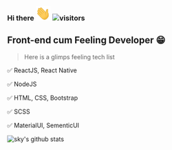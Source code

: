 ### Hi there <img src="https://github.com/ABSphreak/ABSphreak/blob/master/gifs/Hi.gif" width="35px"> ![visitors](https://visitor-badge.laobi.icu/badge?page_id=skychavda)

## Front-end cum Feeling Developer 😁
>Here is a glimps feeling tech list

✅ ReactJS, React Native

✅ NodeJS

✅ HTML, CSS, Bootstrap

✅ SCSS

✅ MaterialUI, SementicUI

![sky's github stats](https://github-readme-stats.vercel.app/api?username=skychavda&count_private=true&show_icons=true&include_all_commits=true&show_owner=true)

<!-- >Here is a glimps of  -->


<!--
**skychavda/skychavda** is a ✨ _special_ ✨ repository because its `README.md` (this file) appears on your GitHub profile.

Here are some ideas to get you started:

- 🔭 I’m currently working on ...
- 🌱 I’m currently learning ...
- 👯 I’m looking to collaborate on ...
- 🤔 I’m looking for help with ...
- 💬 Ask me about ...
- 📫 How to reach me: ...
- 😄 Pronouns: ...
- ⚡ Fun fact: ...
-->
